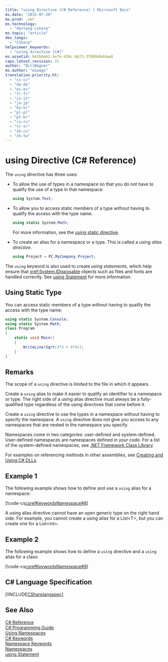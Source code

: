 ```yaml
---
title: "using Directive (C# Reference) | Microsoft Docs"
ms.date: "2015-07-20"
ms.prod: .net
ms.technology: 
  - "devlang-csharp"
ms.topic: "article"
dev_langs: 
  - "CSharp"
helpviewer_keywords: 
  - "using directive [C#]"
ms.assetid: b42b8e61-5e7e-439c-bb71-370094b44ae8
caps.latest.revision: 31
author: "BillWagner"
ms.author: "wiwagn"
translation.priority.ht: 
  - "cs-cz"
  - "de-de"
  - "es-es"
  - "fr-fr"
  - "it-it"
  - "ja-jp"
  - "ko-kr"
  - "pl-pl"
  - "pt-br"
  - "ru-ru"
  - "tr-tr"
  - "zh-cn"
  - "zh-tw"
---
```

# using Directive (C# Reference)
The `using` directive has three uses:  
  
-   To allow the use of types in a namespace so that you do not have to qualify the use of a type in that namespace:  
  
    ```csharp  
    using System.Text;  
    ```  
  
-   To allow you to access static members of a type without having to qualify the access with the type name. 
  
    ```csharp  
    using static System.Math;  
    ```  
     
    For more information, see the [using static directive](using-static.md).

-   To create an alias for a namespace or a type. This is called a *using alias directive*.  
  
    ```csharp  
    using Project = PC.MyCompany.Project;  
    ```  
  
 The `using` keyword is also used to create *using statements*, which help ensure that <xref:System.IDisposable> objects such as files and fonts are handled correctly. See [using Statement](../../../csharp/language-reference/keywords/using-statement.md) for more information.  
  
## Using Static Type  
 You can access static members of a type without having to qualify the access with the type name:  
  
```csharp  
using static System.Console;   
using static System.Math;  
class Program   
{   
    static void Main()   
    {   
        WriteLine(Sqrt(3*3 + 4*4));   
    }   
}  
```  
  
## Remarks  
 The scope of a `using` directive is limited to the file in which it appears.  
  
 Create a `using` alias to make it easier to qualify an identifier to a namespace or type. The right side of a using alias directive must always be a fully-qualified type regardless of the using directives that come before it.  
  
 Create a `using` directive to use the types in a namespace without having to specify the namespace. A `using` directive does not give you access to any namespaces that are nested in the namespace you specify.  
  
 Namespaces come in two categories: user-defined and system-defined. User-defined namespaces are namespaces defined in your code. For a list of the system-defined namespaces, see [.NET Framework Class Library](http://go.microsoft.com/fwlink/?LinkID=227195).  
  
 For examples on referencing methods in other assemblies, see [Creating and Using C# DLLs](http://msdn.microsoft.com/library/70f65026-3687-4e9c-ab79-c18b97dd8be4).  
  
## Example 1  
  
 The following example shows how to define and use a `using` alias for a namespace:  
  
 [!code-cs[csrefKeywordsNamespace#8](../../../csharp/language-reference/keywords/codesnippet/CSharp/using-directive_1.cs)]  
  
 A using alias directive cannot have an open generic type on the right hand side. For example, you cannot create a using alias for a List\<T>, but you can create one for a List\<int>.  
  
## Example 2  
  
 The following example shows how to define a `using` directive and a `using` alias for a class:  
  
 [!code-cs[csrefKeywordsNamespace#9](../../../csharp/language-reference/keywords/codesnippet/CSharp/using-directive_2.cs)]  
  
## C# Language Specification  
 [!INCLUDE[CSharplangspec](../../../csharp/language-reference/keywords/includes/csharplangspec_md.md)]  
  
## See Also  
 [C# Reference](../../../csharp/language-reference/index.md)   
 [C# Programming Guide](../../../csharp/programming-guide/index.md)   
 [Using Namespaces](../../../csharp/programming-guide/namespaces/using-namespaces.md)   
 [C# Keywords](../../../csharp/language-reference/keywords/index.md)   
 [Namespace Keywords](../../../csharp/language-reference/keywords/namespace-keywords.md)   
 [Namespaces](../../../csharp/programming-guide/namespaces/index.md)   
 [using Statement](../../../csharp/language-reference/keywords/using-statement.md)
